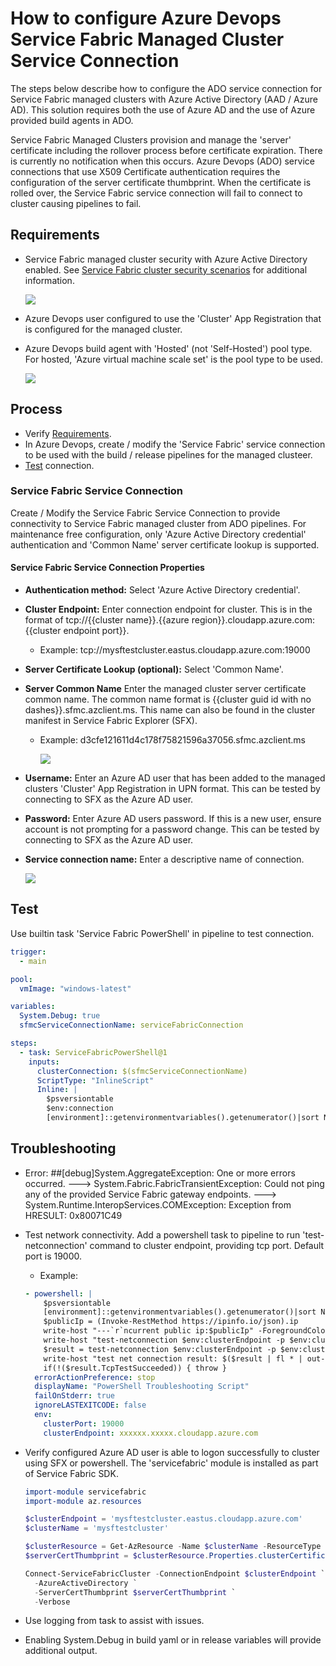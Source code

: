 # How to configure Azure Devops Service Fabric Managed Cluster Service Connection


The steps below describe how to configure the ADO service connection for Service Fabric managed clusters with Azure Active Directory (AAD / Azure AD). This solution requires both the use of Azure AD and the use of Azure provided build agents in ADO.

Service Fabric Managed Clusters provision and manage the 'server' certificate including the rollover process before certificate expiration.
There is currently no notification when this occurs.
Azure Devops (ADO) service connections that use X509 Certificate authentication requires the configuration of the server certificate thumbprint.
When the certificate is rolled over, the Service Fabric service connection will fail to connect to cluster causing pipelines to fail.


## Requirements

- Service Fabric managed cluster security with Azure Active Directory enabled. See [Service Fabric cluster security scenarios](https://docs.microsoft.com/azure/service-fabric/service-fabric-cluster-security#client-to-node-azure-active-directory-security-on-azure) for additional information.

  ![](media/sfmc-enable-aad.png)


- Azure Devops user configured to use the 'Cluster' App Registration that is configured for the managed cluster.

- Azure Devops build agent with 'Hosted' (not 'Self-Hosted') pool type. For hosted, 'Azure virtual machine scale set' is the pool type to be used.

  ![](media/sfmc-ado-pool-type.png)

## Process

- Verify [Requirements](#requirements).
- In Azure Devops, create / modify the 'Service Fabric' service connection to be used with the build / release pipelines for the managed clusteer.
- [Test](#test) connection.


### Service Fabric Service Connection

Create / Modify the Service Fabric Service Connection to provide connectivity to Service Fabric managed cluster from ADO pipelines.
For maintenance free configuration, only 'Azure Active Directory credential' authentication  and 'Common Name' server certificate lookup is supported.

#### Service Fabric Service Connection Properties

- **Authentication method:** Select 'Azure Active Directory credential'.
- **Cluster Endpoint:** Enter connection endpoint for cluster. This is in the format of tcp://{{cluster name}}.{{azure region}}.cloudapp.azure.com:{{cluster endpoint port}}.
  - Example: tcp://mysftestcluster.eastus.cloudapp.azure.com:19000
- **Server Certificate Lookup (optional):** Select 'Common Name'.
- **Server Common Name** Enter the managed cluster server certificate common name. The common name format is {{cluster guid id with no dashes}}.sfmc.azclient.ms. This name can also be found in the cluster manifest in Service Fabric Explorer (SFX).
  - Example: d3cfe121611d4c178f75821596a37056.sfmc.azclient.ms

    ![](media/sfmc-cluster-id.png)

- **Username:** Enter an Azure AD user that has been added to the managed clusters 'Cluster' App Registration in UPN format. This can be tested by connecting to SFX as the Azure AD user.
- **Password:** Enter Azure AD users password. If this is a new user, ensure account is not prompting for a password change. This can be tested by connecting to SFX as the Azure AD user.
- **Service connection name:** Enter a descriptive name of connection.

  ![](media/sfmc-ado-service-connection.png)

## Test

Use builtin task 'Service Fabric PowerShell' in pipeline to test connection.

```yaml
trigger:
  - main

pool:
  vmImage: "windows-latest"

variables:
  System.Debug: true
  sfmcServiceConnectionName: serviceFabricConnection

steps:
  - task: ServiceFabricPowerShell@1
    inputs:
      clusterConnection: $(sfmcServiceConnectionName)
      ScriptType: "InlineScript"
      Inline: |
        $psversiontable
        $env:connection
        [environment]::getenvironmentvariables().getenumerator()|sort Name
```

## Troubleshooting
- Error: ##[debug]System.AggregateException: One or more errors occurred. ---> System.Fabric.FabricTransientException: Could not ping any of the provided Service Fabric gateway endpoints. ---> System.Runtime.InteropServices.COMException: Exception from HRESULT: 0x80071C49
- Test network connectivity. Add a powershell task to pipeline to run 'test-netconnection' command to cluster endpoint, providing tcp port. Default port is 19000.
  - Example:
  ```yaml
  - powershell: |
      $psversiontable
      [environment]::getenvironmentvariables().getenumerator()|sort Name
      $publicIp = (Invoke-RestMethod https://ipinfo.io/json).ip
      write-host "---`r`ncurrent public ip:$publicIp" -ForegroundColor Green
      write-host "test-netconnection $env:clusterEndpoint -p $env:clusterPort"
      $result = test-netconnection $env:clusterEndpoint -p $env:clusterPort
      write-host "test net connection result: $($result | fl * | out-string)"
      if(!($result.TcpTestSucceeded)) { throw }
    errorActionPreference: stop
    displayName: "PowerShell Troubleshooting Script"
    failOnStderr: true
    ignoreLASTEXITCODE: false
    env:  
      clusterPort: 19000
      clusterEndpoint: xxxxxx.xxxxx.cloudapp.azure.com
  ```

- Verify configured Azure AD user is able to logon successfully to cluster using SFX or powershell. The 'servicefabric' module is installed as part of Service Fabric SDK.

  ```powershell
  import-module servicefabric
  import-module az.resources

  $clusterEndpoint = 'mysftestcluster.eastus.cloudapp.azure.com'
  $clusterName = 'mysftestcluster'

  $clusterResource = Get-AzResource -Name $clusterName -ResourceType 'Microsoft.ServiceFabric/managedclusters'
  $serverCertThumbprint = $clusterResource.Properties.clusterCertificateThumbprints

  Connect-ServiceFabricCluster -ConnectionEndpoint $clusterEndpoint `
    -AzureActiveDirectory `
    -ServerCertThumbprint $serverCertThumbprint `
    -Verbose
  ```
- Use logging from task to assist with issues.
- Enabling System.Debug in build yaml or in release variables will provide additional output.

